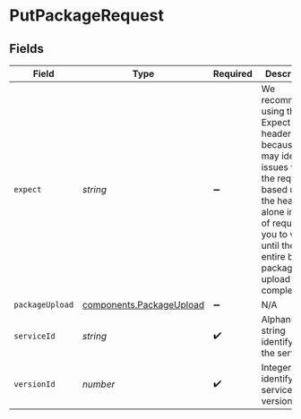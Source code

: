 # PutPackageRequest


## Fields

| Field                                                                                                                                                                                                    | Type                                                                                                                                                                                                     | Required                                                                                                                                                                                                 | Description                                                                                                                                                                                              | Example                                                                                                                                                                                                  |
| -------------------------------------------------------------------------------------------------------------------------------------------------------------------------------------------------------- | -------------------------------------------------------------------------------------------------------------------------------------------------------------------------------------------------------- | -------------------------------------------------------------------------------------------------------------------------------------------------------------------------------------------------------- | -------------------------------------------------------------------------------------------------------------------------------------------------------------------------------------------------------- | -------------------------------------------------------------------------------------------------------------------------------------------------------------------------------------------------------- |
| `expect`                                                                                                                                                                                                 | *string*                                                                                                                                                                                                 | :heavy_minus_sign:                                                                                                                                                                                       | We recommend using the Expect header because it may identify issues with the request based upon the headers alone instead of requiring you to wait until the entire binary package upload has completed. |                                                                                                                                                                                                          |
| `packageUpload`                                                                                                                                                                                          | [components.PackageUpload](../../../sdk/models/components/packageupload.md)                                                                                                                              | :heavy_minus_sign:                                                                                                                                                                                       | N/A                                                                                                                                                                                                      |                                                                                                                                                                                                          |
| `serviceId`                                                                                                                                                                                              | *string*                                                                                                                                                                                                 | :heavy_check_mark:                                                                                                                                                                                       | Alphanumeric string identifying the service.                                                                                                                                                             | SU1Z0isxPaozGVKXdv0eY                                                                                                                                                                                    |
| `versionId`                                                                                                                                                                                              | *number*                                                                                                                                                                                                 | :heavy_check_mark:                                                                                                                                                                                       | Integer identifying a service version.                                                                                                                                                                   | 1                                                                                                                                                                                                        |
